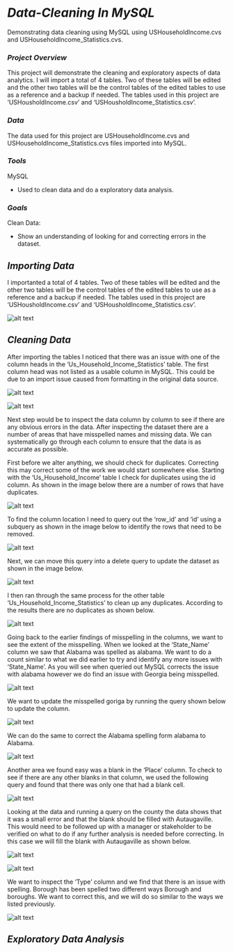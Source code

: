 # ***Data-Cleaning In MySQL***

  Demonstrating data cleaning using MySQL using USHouseholdIncome.cvs and USHouseholdIncome_Statistics.cvs.


### ***Project Overview***

  This project will demonstrate the cleaning and exploratory aspects of data analytics. I will import a total of 4 tables. Two of these tables will be edited and the other two tables will be the control tables of the edited tables to use as a reference and a backup if needed. The tables used in this project are ‘USHousholdIncome.csv’ and ‘USHousholdIncome_Statistics.csv’.


  ### ***Data***

  The data used for this project are USHouseholdIncome.cvs and USHouseholdIncome_Statistics.cvs files imported into MySQL.


  ### ***Tools***

MySQL
  - Used to clean data and do a exploratory data analysis.


### ***Goals***

Clean Data:
  - Show an understanding of looking for and correcting errors in the dataset.





## ***Importing Data***

   I importanted a total of 4 tables. Two of these tables will be edited and the other two tables will be the control tables of the edited tables to use as a reference and a backup if needed. The tables used in this project are ‘USHousholdIncome.csv’ and ‘USHousholdIncome_Statistics.csv’.

![alt text](Data_Import1.0.png)



## ***Cleaning Data***


  After importing the tables I noticed that there was an issue with one of the column heads in the ‘Us_Household_Income_Statistics’ table. The first column head was not listed as a usable column in MySQL. This could be due to an import issue caused from formatting in the original data source.

![alt text](Data_Cleaning1.0.png)

![alt text](Data_Cleaning1.1.png)


  Next step would be to inspect the data column by column to see if there are any obvious errors in the data. After inspecting the dataset there are a number of areas that have misspelled names and missing data. We can systematically go through each column to ensure that the data is as accurate as possible.

  First before we alter anything, we should check for duplicates. Correcting this may correct some of the work we would start somewhere else. Starting with the ‘Us_Household_Income’ table I check for duplicates using the id column. As shown in the image below there are a number of rows that have duplicates.

![alt text](Data_Cleaning1.2.png)


To find the column location I need to query out the ‘row_id’ and ‘id’ using a subquery as shown in the image below to identify the rows that need to be removed.

![alt text](Data_Cleaning1.3.png)


  Next, we can move this query into a delete query to update the dataset as shown in the image below.

![alt text](Data_Cleaning1.4.png)


  I then ran through the same process for the other table ‘Us_Household_Income_Statistics’ to clean up any duplicates. According to the results there are no duplicates as shown below.

![alt text](Data_Cleaning1.5.png)


  Going back to the earlier findings of misspelling in the columns, we want to see the extent of the misspelling. When we looked at the ‘State_Name’ column we saw that Alabama was spelled as alabama. We want to do a count similar to what we did earlier to try and identify any more issues with ‘State_Name’. As you will see when queried out MySQL corrects the issue with alabama however we do find an issue with Georgia being misspelled.

![alt text](Data_Cleaning1.6.png)


  We want to update the misspelled goriga by running the query shown below to update the column.

![alt text](Data_Cleaning1.7.png)


  We can do the same to correct the Alabama spelling form alabama to Alabama.

![alt text](Data_Cleaning1.8.png)


  Another area we found easy was a blank in the ‘Place’ column. To check to see if there are any other blanks in that column, we used the following query and found that there was only one that had a blank cell.

![alt text](Data_Cleaning1.9.png)


  Looking at the data and running a query on the county the data shows that it was a small error and that the blank should be filled with Autaugaville. This would need to be followed up with a manager or stakeholder to be verified on what to do if any further analysis is needed before correcting. In this case we will fill the blank with Autaugaville as shown below.


![alt text](Data_Cleaning1.10.png)

![alt text](Data_Cleaning1.11.png)


  We want to inspect the ‘Type’ column and we find that there is an issue with spelling. Borough has been spelled two different ways Borough and boroughs. We want to correct this, and we will do so similar to the ways we listed previously.

![alt text](Data_Cleaning1.12.png)



## ***Exploratory Data Analysis***
